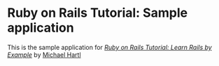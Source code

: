 # Ruby on Rails Tutorial: Sample application

This is the sample application for
[*Ruby on Rails Tutorial: Learn Rails by Example*](http://railstutorial.org/)
by [Michael Hartl](htp://michaelhartl.com/)